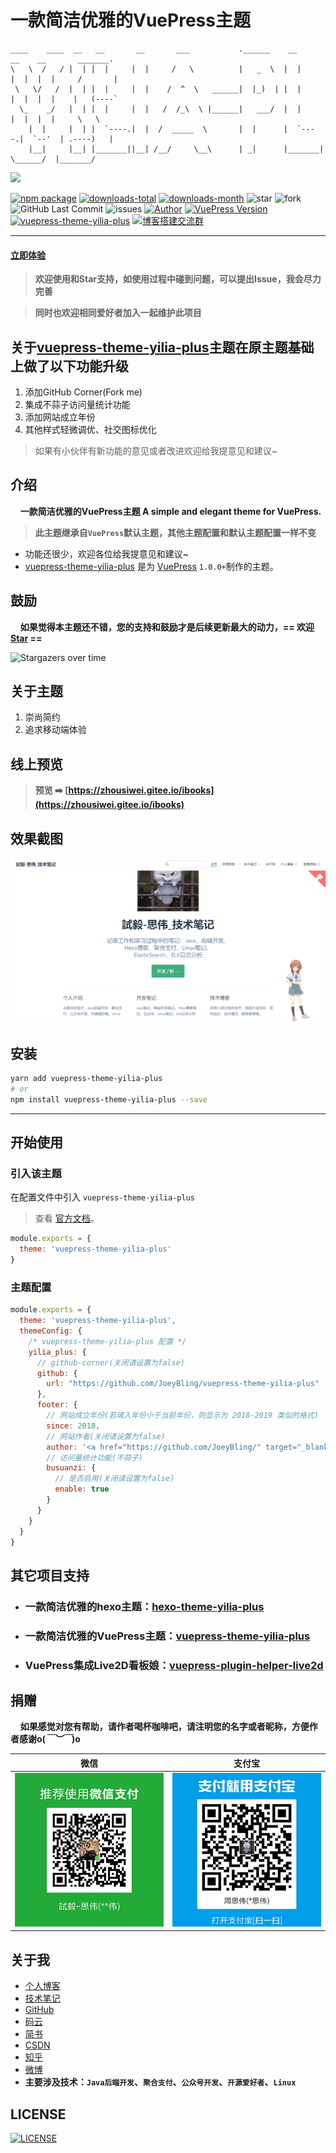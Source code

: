 # 一款简洁优雅的VuePress主题 <GitHubLink repo="JoeyBling/vuepress-theme-yilia-plus"/>

```
____    ____  __   __       __       ___           .______    __       __    __       _______.
\   \  /   / |  | |  |     |  |     /   \          |   _  \  |  |     |  |  |  |     /       |
 \   \/   /  |  | |  |     |  |    /  ^  \   ______|  |_)  | |  |     |  |  |  |    |   (----`
  \_    _/   |  | |  |     |  |   /  /_\  \ |______|   ___/  |  |     |  |  |  |     \   \
    |  |     |  | |  `----.|  |  /  _____  \       |  |      |  `----.|  `--'  | .----)   |
    |__|     |__| |_______||__| /__/     \__\      | _|      |_______| \______/  |_______/
```


![](https://nodei.co/npm/vuepress-theme-yilia-plus.png?downloads=true&downloadRank=true&stars=true)

[![npm package](https://img.shields.io/npm/v/vuepress-theme-yilia-plus.svg?label=vuepress-theme-yilia-plus)](https://www.npmjs.com/package/vuepress-theme-yilia-plus)
[![downloads-total](https://img.shields.io/npm/dt/vuepress-theme-yilia-plus.svg)](https://www.npmjs.com/package/vuepress-theme-yilia-plus)
[![downloads-month](https://img.shields.io/npm/dm/vuepress-theme-yilia-plus.svg)](https://www.npmjs.com/package/vuepress-theme-yilia-plus)
![star](https://img.shields.io/github/stars/JoeyBling/vuepress-theme-yilia-plus "star")
![fork](https://img.shields.io/github/forks/JoeyBling/vuepress-theme-yilia-plus "fork")
![GitHub Last Commit](https://img.shields.io/github/last-commit/JoeyBling/vuepress-theme-yilia-plus.svg?label=commits "GitHub Last Commit")
![issues](https://img.shields.io/github/issues/JoeyBling/vuepress-theme-yilia-plus "issues")
[![Author](https://img.shields.io/badge/Author-JoeyBling-red.svg "Author")](https://zhousiwei.gitee.io "Author")
[![VuePress Version](https://img.shields.io/badge/VuePress-%3E%3D%201.0.0-blue.svg)](https://v1.vuepress.vuejs.org/zh/)
[![vuepress-theme-yilia-plus](https://img.shields.io/badge/Theme-Yilia_Plus-red.svg "vuepress-theme-yilia-plus")](https://github.com/JoeyBling/vuepress-theme-yilia-plus)
[![博客搭建交流群](https://img.shields.io/badge/QQ群-422625065-red.svg "博客搭建交流群")](https://jq.qq.com/?_wv=1027&k=58Ypj9z "博客搭建交流群")

------------------

#### [立即体验](#开始使用)

> **欢迎使用和Star支持，如使用过程中碰到问题，可以提出Issue，我会尽力完善**

> **同时也欢迎相同爱好者加入一起维护此项目**

## 关于[vuepress-theme-yilia-plus](https://github.com/JoeyBling/vuepress-theme-yilia-plus)主题在原主题基础上做了以下功能升级
1. 添加GitHub Corner(Fork me)
2. 集成不蒜子访问量统计功能
3. 添加网站成立年份
4. 其他样式轻微调优、社交图标优化

> 如果有小伙伴有新功能的意见或者改进欢迎给我提意见和建议~


## 介绍
&#160;&#160;&#160;&#160;**一款简洁优雅的VuePress主题 A simple and elegant theme for VuePress.**
> **此主题继承自`VuePress`默认主题，其他主题配置和默认主题配置一样不变**

- 功能还很少，欢迎各位给我提意见和建议~
- [vuepress-theme-yilia-plus](https://github.com/JoeyBling/vuepress-theme-yilia-plus) 是为 [VuePress](https://v1.vuepress.vuejs.org/zh/) `1.0.0+`制作的主题。

## 鼓励

&#160;&#160;&#160;&#160;**如果觉得本主题还不错，您的支持和鼓励才是后续更新最大的动力，== 欢迎 [Star](https://github.com/JoeyBling/vuepress-theme-yilia-plus/stargazers) ==**

![Stargazers over time](https://starchart.cc/JoeyBling/vuepress-theme-yilia-plus.svg)

## 关于主题
1. 崇尚简约
2. 追求移动端体验

## 线上预览

> **预览 ➡️ [https://zhousiwei.gitee.io/ibooks](https://zhousiwei.gitee.io/ibooks)**

## 效果截图

![截图](../assets/opensource/v_yp_web_mini.png)


## 安装

```bash
yarn add vuepress-theme-yilia-plus
# or
npm install vuepress-theme-yilia-plus --save
```

------------

## 开始使用
### 引入该主题
在配置文件中引入 `vuepress-theme-yilia-plus`

> 查看 [官方文档](https://v1.vuepress.vuejs.org/zh/theme/using-a-theme.html)。

```javascript
module.exports = {
  theme: 'vuepress-theme-yilia-plus'
}
```

### 主题配置

```javascript
module.exports = {
  theme: 'vuepress-theme-yilia-plus',
  themeConfig: {
    /* vuepress-theme-yilia-plus 配置 */
    yilia_plus: {
      // github-corner(关闭请设置为false)
      github: {
        url: "https://github.com/JoeyBling/vuepress-theme-yilia-plus"
      },
      footer: {
        // 网站成立年份(若填入年份小于当前年份，则显示为 2018-2019 类似的格式)
        since: 2018,
        // 网站作者(关闭请设置为false)
        author: '<a href="https://github.com/JoeyBling/" target="_blank">試毅-思伟</a>',
        // 访问量统计功能(不蒜子)
        busuanzi: {
          // 是否启用(关闭请设置为false)
          enable: true
        }
      }
    }
  }
}
```

## 其它项目支持

- ### 一款简洁优雅的hexo主题：[hexo-theme-yilia-plus](https://github.com/JoeyBling/hexo-theme-yilia-plus)
- ### 一款简洁优雅的VuePress主题：[vuepress-theme-yilia-plus](https://github.com/JoeyBling/vuepress-theme-yilia-plus)
- ### VuePress集成Live2D看板娘：[vuepress-plugin-helper-live2d](https://github.com/JoeyBling/vuepress-plugin-helper-live2d)

## 捐赠
&#160;&#160;&#160;&#160;**如果感觉对您有帮助，请作者喝杯咖啡吧，请注明您的名字或者昵称，方便作者感谢o(*￣︶￣*)o**

| 微信 | 支付宝 |
| :---: | :---: |
| ![](../assets/weixin.png) | ![](../assets/alipay.jpeg) |

## 关于我
- [个人博客](https://zhousiwei.gitee.io/)
- [技术笔记](https://zhousiwei.gitee.io/ibooks/)
- [GitHub](https://github.com/JoeyBling)
- [码云](https://gitee.com/zhousiwei)
- [简书](https://www.jianshu.com/u/02cbf31a043a)
- [CSDN](https://blog.csdn.net/qq_30930805)
- [知乎](https://www.zhihu.com/people/joeybling)
- [微博](http://weibo.com/jayinfo)
- **主要涉及技术：`Java后端开发`、`聚合支付`、`公众号开发`、`开源爱好者`、`Linux`**

## LICENSE
[![LICENSE](https://img.shields.io/github/license/JoeyBling/vuepress-theme-yilia-plus "LICENSE")](https://github.com/JoeyBling/vuepress-theme-yilia-plus/blob/master/LICENSE "LICENSE")
